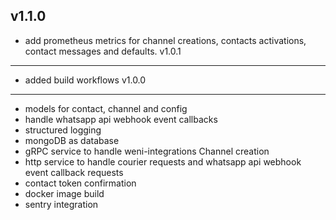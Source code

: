 v1.1.0
----------
 * add prometheus metrics for channel creations, contacts activations, contact messages and defaults.
v1.0.1
----------
 * added build workflows
v1.0.0
----------
 * models for contact, channel and config
 * handle whatsapp api webhook event callbacks
 * structured logging
 * mongoDB as database 
 * gRPC service to handle weni-integrations Channel creation
 * http service to handle courier requests and whatsapp api webhook event callback requests
 * contact token confirmation
 * docker image build
 * sentry integration
